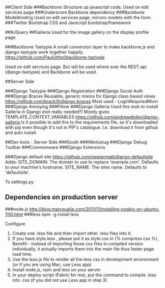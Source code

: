 ##Client Side
###Backbone
Structure up javascript code.
Used on edit services page
###Underscore
Backbone dependency
###Backbone Modelbinding
Used on edit services page, mirrors models with the form.
###Twitter Bootstrap
CSS and Javscript bootstrap/framework

###JQuery
##Galleria
Used for the image gallery on the display profile page.

###Backbone Tastypie
A small conversion layer to make backbone.js and django-tastypie work together happily.
https://github.com/PaulUithol/backbone-tastypie

Used on edit services page. But will be used where ever the REST-api (django-tastypie) and Backbone will be used.

##Server Side

###Django Tastypie
###Django Registration
###Django Social Auth
###Django Braces
Reusable, generic mixins for Django class based views
https://github.com/brack3t/django-braces
Most used - LoginRequiredMixin
###Django Annoying
###Pillow
###Django Galleria
Used this stub to install Galleria in Django (not really needed?)
Mostly gives TEMPLATE_CONTEXT_VARIABLES
https://github.com/andrewebdev/django-galleria
Is it possible to add this to the requirements file, so it's 
downloaded with pip even though it's not in PIP's catalogue. 
I.e. download it from github and auto install.

##Dev tools - Server Side
###South
###Werkzeug
###Django Debug Toolbar
###Commonware
###Django Extensions

###Django default site
https://github.com/oppianmatt/django-defaultsite
Adds:
SITE_DOMAIN: The domain to use to replace 'example.com'. Defaults to your machine's hostname.
SITE_NAME: The sites name. Defaults to 'defaultsite'.

To settings.py


## Dependencies on production server
###node.js
http://blog.marcqualie.com/2011/11/installing-nodejs-on-ubuntu-1110.html
###less
npm -g install less

Configure 
1. Create one .less file and then import other .less files into it.
2. If you have style.less , please put it as style.css in {% compress css %}, Benefit - instead of importing those css files in compiled version individually, it actually imports them into the main file thus faster page load time.
3. Use the less.js file to render all the less css in development environment (or if you are using Mac, use Less app)
4. Install node.js, npm and less on your server
5. In your deploy script (Fabric for me), put the command to compile .less into .css (if you did not use Less app in step 3)